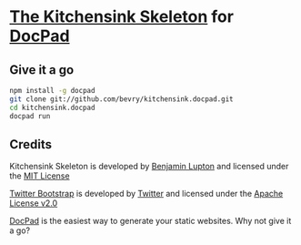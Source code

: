 # [The Kitchensink Skeleton](https://github.com/bevry/kitchensink.docpad) for [DocPad](https://github.com/balupton/docpad)


## Give it a go

``` bash
npm install -g docpad
git clone git://github.com/bevry/kitchensink.docpad.git
cd kitchensink.docpad
docpad run
```


## Credits

Kitchensink Skeleton is developed by [Benjamin Lupton](http://balupton.com) and licensed under the [MIT License](https://github.com/bevry/kitchensink.docpad/blob/master/LICENSE.txt/)

[Twitter Bootstrap](http://twitter.github.com/bootstrap/) is developed by [Twitter](https://dev.twitter.com/blog/bootstrap-twitter) and licensed under the [Apache License v2.0](http://www.apache.org/licenses/LICENSE-2.0)

[DocPad](https://github.com/bevry/docpad) is the easiest way to generate your static websites. Why not give it a go?